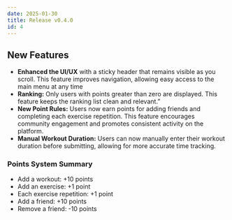 ```yaml
---
date: 2025-01-30
title: Release v0.4.0
id: 4
---
```


## New Features
- **Enhanced the UI/UX** with a sticky header that remains visible as you scroll. This feature improves navigation, allowing easy access to the main menu at any time
- **Ranking:** Only users with points greater than zero are displayed. This feature keeps the ranking list clean and relevant.”
- **New Point Rules:** Users now earn points for adding friends and completing each exercise repetition. This feature encourages community engagement and promotes consistent activity on the platform.
- **Manual Workout Duration:** Users can now manually enter their workout duration before submitting, allowing for more accurate time tracking.

### Points System Summary
- Add a workout: +10 points
- Add an exercise: +1 point
- Each exercise repetition: +1 point
- Add a friend: +10 points
- Remove a friend: -10 points


